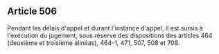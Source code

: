 Article 506
----
Pendant les délais d'appel et durant l'instance d'appel, il est sursis à
l'exécution du jugement, sous réserve des dispositions des articles 464
(deuxième et troisième alinéas), 464-1, 471, 507, 508 et 708.
